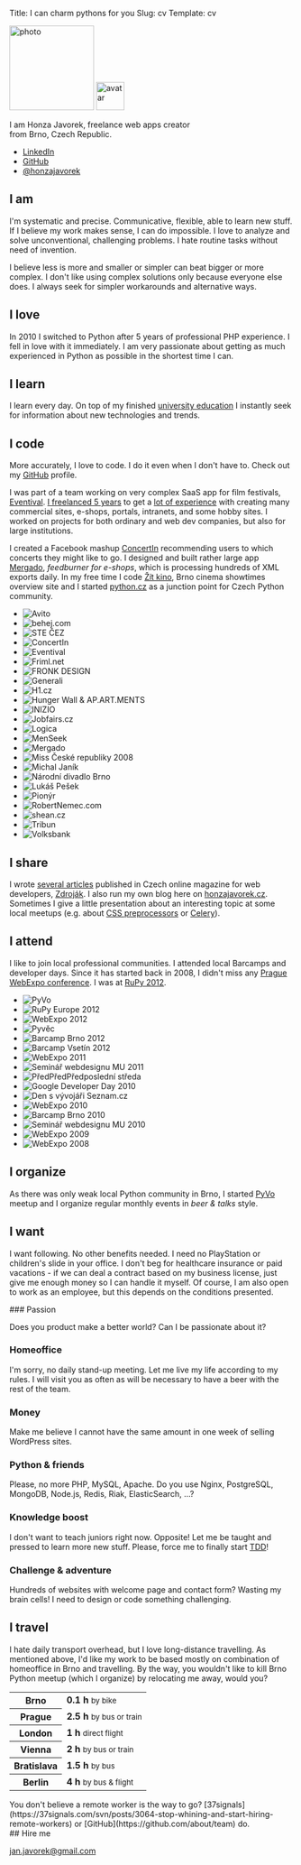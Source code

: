 Title: I can charm pythons for you
Slug: cv
Template: cv

<div class="lead">
    <p class="images">
        <img class="photo" src="images/honza.jpg" width="150" height="150" alt="photo">
        <img class="avatar" src="https://www.gravatar.com/avatar/d4a28b46d4ac5f2cc601f588becf9f74?s=50" width="50" height="50" alt="avatar">
    </p>
    <p>I am Honza Javorek, freelance web apps creator<br>from Brno, Czech Republic.</p>
    <ul>
        <li><a href="https://www.linkedin.com/in/honzajavorek">LinkedIn</a></li>
        <li><a href="https://github.com/honzajavorek">GitHub</a></li>
        <li><a href="https://twitter.com/honzajavorek">@honzajavorek</a></li>
    </ul>
</div>

## I am

I'm systematic and precise. Communicative, flexible, able to learn new stuff. If I believe my work makes sense, I can do impossible. I love to analyze and solve unconventional, challenging problems. I hate routine tasks without need of invention.

I believe less is more and smaller or simpler can beat bigger or more complex. I don't like using complex solutions only because everyone else does. I always seek for simpler workarounds and alternative ways.

## I love

In 2010 I switched to Python after 5 years of professional PHP experience. I fell in love with it immediately. I am very passionate about getting as much experienced in Python as possible in the shortest time I can.

## I learn

I learn every day. On top of my finished [university education](http://www.linkedin.com/in/honzajavorek#profile-education) I instantly seek for information about new technologies and trends.

## I code

More accurately, I love to code. I do it even when I don't have to. Check out my [GitHub](http://github.com/honzajavorek/) profile.

I was part of a team working on very complex SaaS app for film festivals, [Eventival](http://www.eventival.com/). [I freelanced 5 years](http://www.javorek.net) to get a [lot of experience](http://www.linkedin.com/in/honzajavorek#profile-skills) with creating many commercial sites, e-shops, portals, intranets, and some hobby sites. I worked on projects for both ordinary and web dev companies, but also for large institutions.

I created a Facebook mashup [ConcertIn](https://apps.facebook.com/concertin/) recommending users to which concerts they might like to go. I designed and built rather large app [Mergado](http://www.mergado.cz), *feedburner for e-shops*, which is processing hundreds of XML exports daily. In my free time I code [Žít kino](http://zitkino.cz/), Brno cinema showtimes overview site and I started [python.cz](http://python.cz/) as a junction point for Czech Python community.

<ul>
    <li>
        <img src="images/references/avito.png" alt="Avito" title="Avito">
    </li>
    <li>
        <img src="images/references/behej.png" alt="behej.com" title="behej.com">
    </li>
    <li>
        <img src="images/references/cez.png" alt="STE ČEZ" title="STE ČEZ">
    </li>
    <li>
        <img src="images/references/concertin.png" alt="ConcertIn" title="ConcertIn">
    </li>
    <li>
        <img src="images/references/eventival.png" alt="Eventival" title="Eventival">
    </li>
    <li>
        <img src="images/references/friml.png" alt="Friml.net" title="Friml.net">
    </li>
    <li>
        <img src="images/references/fronk.png" alt="FRONK DESIGN" title="FRONK DESIGN">
    </li>
    <li>
        <img src="images/references/generali.png" alt="Generali" title="Generali">
    </li>
    <li>
        <img src="images/references/h1.png" alt="H1.cz" title="H1.cz">
    </li>
    <li>
        <img src="images/references/hungerwall.png" alt="Hunger Wall &amp; AP.ART.MENTS" title="Hunger Wall &amp; AP.ART.MENTS">
    </li>
    <li>
        <img src="images/references/inizio.png" alt="INIZIO" title="INIZIO">
    </li>
    <li>
        <img src="images/references/jobfairs.png" alt="Jobfairs.cz" title="Jobfairs.cz">
    </li>
    <li>
        <img src="images/references/logica.png" alt="Logica" title="Logica">
    </li>
    <li>
        <img src="images/references/menseek.png" alt="MenSeek" title="MenSeek">
    </li>
    <li>
        <img src="images/references/mergado.png" alt="Mergado" title="Mergado">
    </li>
    <li>
        <img src="images/references/miss.png" alt="Miss České republiky 2008" title="Miss České republiky 2008">
    </li>
    <li>
        <img src="images/references/michaljanik.png" alt="Michal Janík" title="Michal Janík">
    </li>
    <li>
        <img src="images/references/ndb.png" alt="Národní divadlo Brno" title="Národní divadlo Brno">
    </li>
    <li>
        <img src="images/references/pesek.png" alt="Lukáš Pešek" title="Lukáš Pešek">
    </li>
    <li>
        <img src="images/references/pionyr.png" alt="Pionýr" title="Pionýr">
    </li>
    <li>
        <img src="images/references/robertnemec.png" alt="RobertNemec.com" title="RobertNemec.com">
    </li>
    <li>
        <img src="images/references/shean.png" alt="shean.cz" title="shean.cz">
    </li>
    <li>
        <img src="images/references/tribun.png" alt="Tribun" title="Tribun">
    </li>
    <li>
        <img src="images/references/volksbank.png" alt="Volksbank" title="Volksbank">
    </li>
</ul>

## I share

I wrote [several articles](http://www.linkedin.com/in/honzajavorek#profile-publications) published in Czech online magazine for web developers, [Zdroják](http://zdrojak.cz). I also run my own blog here on [honzajavorek.cz](http://honzajavorek.cz). Sometimes I give a little presentation about an interesting topic at some local meetups (e.g. about [CSS preprocessors](https://speakerdeck.com/u/honzajavorek/p/jak-z-css-vymacknout-maximum) or [Celery](https://speakerdeck.com/u/honzajavorek/p/jak-prezit-frontu-a-nepredbihat)).

## I attend

I like to join local professional communities. I attended local Barcamps and developer days. Since it has started back in 2008, I didn't miss any [Prague WebExpo conference](http://www.webexpo.net). I was at [RuPy 2012](http://rupy.eu/).

<ul>
    <li>
        <img src="images/attending/pyvo.png" alt="PyVo" title="PyVo">
    </li>
    <li>
        <img src="images/attending/rupy.png" alt="RuPy Europe 2012" title="RuPy Europe 2012">
    </li>
    <li>
        <img src="images/attending/webexpo2012.png" alt="WebExpo 2012" title="WebExpo 2012">
    </li>
    <li>
        <img src="images/attending/pyvec.png" alt="Pyvěc" title="Pyvěc">
    </li>
    <li>
        <img src="images/attending/barcampbrno2012.png" alt="Barcamp Brno 2012" title="Barcamp Brno 2012">
    </li>
    <li>
        <img src="images/attending/barcampvsetin2012.png" alt="Barcamp Vsetín 2012" title="Barcamp Vsetín 2012">
    </li>
    <li>
        <img src="images/attending/webexpo2011.png" alt="WebExpo 2011" title="WebExpo 2011">
    </li>
    <li>
        <img src="images/attending/pv219.png" alt="Seminář webdesignu MU 2011" title="Seminář webdesignu MU 2011">
    </li>
    <li>
        <img src="images/attending/ppps.png" alt="PředPředPředposlední středa" title="PředPředPředposlední středa">
    </li>
    <li>
        <img src="images/attending/gdd2010.png" alt="Google Developer Day 2010" title="Google Developer Day 2010">
    </li>
    <li>
        <img src="images/attending/seznam.png" alt="Den s vývojáři Seznam.cz" title="Den s vývojáři Seznam.cz">
    </li>
    <li>
        <img src="images/attending/webexpo2010.png" alt="WebExpo 2010" title="WebExpo 2010">
    </li>
    <li>
        <img src="images/attending/barcampbrno2010.png" alt="Barcamp Brno 2010" title="Barcamp Brno 2010">
    </li>
    <li>
        <img src="images/attending/pv219.png" alt="Seminář webdesignu MU 2010" title="Seminář webdesignu MU 2010">
    </li>
    <li>
        <img src="images/attending/webexpo2009.png" alt="WebExpo 2009" title="WebExpo 2009">
    </li>
    <li>
        <img src="images/attending/webexpo2008.png" alt="WebExpo 2008" title="WebExpo 2008">
    </li>
</ul>

## I organize

As there was only weak local Python community in Brno, I started [PyVo](http://twitter.com/napyvo) meetup and I organize regular monthly events in *beer & talks* style.

## I want

I want following. No other benefits needed. I need no PlayStation or children's slide in your office. I don't beg for healthcare insurance or paid vacations - if we can deal a contract based on my business license, just give me enough money so I can handle it myself. Of course, I am also open to work as an employee, but this depends on the conditions presented.

<div class="conditions" markdown="1">
### Passion

Does you product make a better world? Can I be passionate about it?

### Homeoffice

I'm sorry, no daily stand-up meeting. Let me live my life according to my rules. I will visit you as often as will be necessary to have a beer with the rest of the team.

### Money

Make me believe I cannot have the same amount in one week of selling WordPress sites.

### Python & friends

Please, no more PHP, MySQL, Apache. Do you use Nginx, PostgreSQL, MongoDB, Node.js, Redis, Riak, ElasticSearch, ...?

### Knowledge boost

I don't want to teach juniors right now. Opposite! Let me be taught and pressed to learn more new stuff. Please, force me to finally start [TDD](https://en.wikipedia.org/wiki/Test-driven_development)!

### Challenge & adventure

Hundreds of websites with welcome page and contact form? Wasting my brain cells! I need to design or code something challenging.
</div>

## I travel

I hate daily transport overhead, but I love long-distance travelling. As mentioned above, I'd like my work to be based mostly on combination of homeoffice in Brno and travelling. By the way, you wouldn't like to kill Brno Python meetup (which I organize) by relocating me away, would you?

<table>
    <tr><th>Brno</th><td><strong>0.1 h</strong> <small>by bike</small></td></tr>
    <tr><th>Prague</th><td><strong>2.5 h</strong> <small>by bus or train</small></td></tr>
    <tr><th>London</th><td><strong>1 h</strong> <small>direct flight</small></td></tr>
    <tr><th>Vienna</th><td><strong>2 h</strong> <small>by bus or train</small></td></tr>
    <tr><th>Bratislava</th><td><strong>1.5 h</strong> <small>by bus</small></td></tr>
    <tr><th>Berlin</th><td><strong>4 h</strong> <small>by bus &amp; flight</small></td></tr>
</table>

<div class="caption" markdown="1">
You don't believe a remote worker is the way to go? [37signals](https://37signals.com/svn/posts/3064-stop-whining-and-start-hiring-remote-workers) or [GitHub](https://github.com/about/team) do.
</div>

<div class="hire_me" markdown="1">
## Hire me

[jan.javorek@gmail.com](mailto:jan.javorek@gmail.com)
</div>
